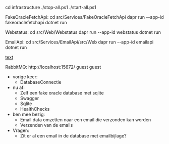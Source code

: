 cd infrastructure
./stop-all.ps1
./start-all.ps1

FakeOracleFetchApi:
cd src/Services/FakeOracleFetchApi
dapr run --app-id fakeoraclefetchapi dotnet run

Webstatus:
cd src/Web/Webstatus
dapr run --app-id webstatus dotnet run

EmailApi:
cd src/Services/EmailApi/src/Web
dapr run --app-id emailapi dotnet run

[text](http://localhost:4000)

RabbitMQ:
http://localhost:15672/
guest
guest

- vorige keer:
  - DatabaseConnectie
- nu af:
  - Zelf een fake oracle database met sqlite
  - Swagger
  - Sqlite
  - HealthChecks
- ben mee bezig:
  - Email data omzetten naar een email die verzonden kan worden
  - Verzenden van de emails
- Vragen:
  - Zit er al een email in de database met emailbijlage?
